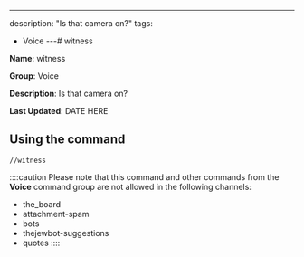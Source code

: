 ---
description: "Is that camera on?"
tags:
  - Voice
---# witness

**Name**: witness

**Group**: Voice

**Description**: Is that camera on?

**Last Updated**: DATE HERE

## Using the command

    //witness

::::caution Please note that this command and other commands from the **Voice** command group are not allowed in the following channels:
- the_board
- attachment-spam
- bots
- thejewbot-suggestions
- quotes
::::